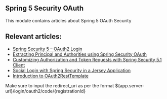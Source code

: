## Spring 5 Security OAuth

This module contains articles about Spring 5 OAuth Security

## Relevant articles:

- [Spring Security 5 – OAuth2 Login](https://www.baeldung.com/spring-security-5-oauth2-login)
- [Extracting Principal and Authorities using Spring Security OAuth](https://www.baeldung.com/spring-security-oauth-principal-authorities-extractor)
- [Customizing Authorization and Token Requests with Spring Security 5.1 Client](https://www.baeldung.com/spring-security-custom-oauth-requests)
- [Social Login with Spring Security in a Jersey Application](https://www.baeldung.com/spring-security-social-login-jersey)
- [Introduction to OAuth2RestTemplate](https://www.baeldung.com/spring-oauth2resttemplate)

Make sure to input the redirect_uri as per the format ${app.server-url}/login/oauth2/code/{registrationId}
